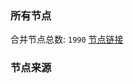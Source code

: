 ### 所有节点
合并节点总数: `1990`
[节点链接](https://raw.githubusercontent.com/rzhy1/11/master/sub/sub_merge_base64.txt)

### 节点来源
